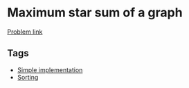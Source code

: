 # Maximum star sum of a graph

[Problem link](https://leetcode.com/problems/maximum-star-sum-of-a-graph/)

## Tags

* [Simple implementation](/README.md#Simple_implementation)
* [Sorting](/README.md#Sorting)
